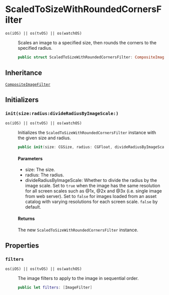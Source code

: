 # ScaledToSizeWithRoundedCornersFilter

<dl>
<dt><code>os(iOS) || os(tvOS) || os(watchOS)</code></dt>
<dd>

Scales an image to a specified size, then rounds the corners to the specified radius.

``` swift
public struct ScaledToSizeWithRoundedCornersFilter: CompositeImageFilter 
```

</dd>
</dl>

## Inheritance

[`CompositeImageFilter`](/CompositeImageFilter)

## Initializers

### `init(size:radius:divideRadiusByImageScale:)`

<dl>
<dt><code>os(iOS) || os(tvOS) || os(watchOS)</code></dt>
<dd>

Initializes the `ScaledToSizeWithRoundedCornersFilter` instance with the given size and radius.

``` swift
public init(size: CGSize, radius: CGFloat, divideRadiusByImageScale: Bool = false) 
```

#### Parameters

  - size: The size.
  - radius: The radius.
  - divideRadiusByImageScale: Whether to divide the radius by the image scale. Set to `true` when the image has the same resolution for all screen scales such as @1x, @2x and @3x (i.e. single image from web server). Set to `false` for images loaded from an asset catalog with varying resolutions for each screen scale. `false` by default.

#### Returns

The new `ScaledToSizeWithRoundedCornersFilter` instance.

</dd>
</dl>

## Properties

### `filters`

<dl>
<dt><code>os(iOS) || os(tvOS) || os(watchOS)</code></dt>
<dd>

The image filters to apply to the image in sequential order.

``` swift
public let filters: [ImageFilter]
```

</dd>
</dl>
